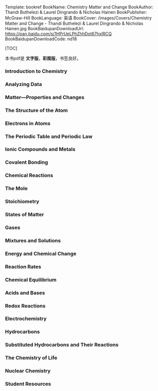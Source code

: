Template: bookref
BookName: Chemistry Matter and Change
BookAuthor: Thandi Buthelezi & Laurel Dingrando & Nicholas Hainen
BookPublisher: McGraw-Hill
BookLanguage: 英语
BookCover: /images/Covers/Chemistry Matter and Change - Thandi Buthelezi & Laurel Dingrando & Nicholas Hainen.jpg
BookBaidupanDownloadUrl: https://pan.baidu.com/s/1HPrUeLPhZhhDot67hxlRCQ 
BookBaidupanDownloadCode: nd18

[TOC]

本书pdf是 **文字版**，**彩图版**，书签良好。


### Introduction to Chemistry

### Analyzing Data


### Matter—Properties and Changes

### The Structure of the Atom

### Electrons in Atoms

### The Periodic Table and Periodic Law

### Ionic Compounds and Metals

### Covalent Bonding

### Chemical Reactions

### The Mole

### Stoichiometry

### States of Matter
### Gases

### Mixtures and Solutions

### Energy and Chemical Change

### Reaction Rates

### Chemical Equilibrium

### Acids and Bases

### Redox Reactions

### Electrochemistry

### Hydrocarbons

### Substituted Hydrocarbons and Their Reactions

### The Chemistry of Life

### Nuclear Chemistry

### Student Resources


